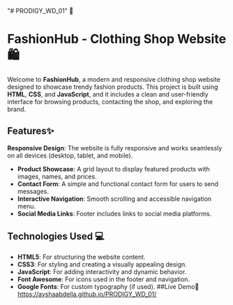 "# PRODIGY_WD_01" 🌟
# FashionHub - Clothing Shop Website🛍️ 
Welcome to **FashionHub**, a modern and responsive clothing shop website designed to showcase trendy fashion products. This project is built using **HTML**, **CSS**, and **JavaScript**, and it includes a clean and user-friendly interface for browsing products, contacting the shop, and exploring the brand.
## Features✨
**Responsive Design**: The website is fully responsive and works seamlessly on all devices (desktop, tablet, and mobile).
- **Product Showcase**: A grid layout to display featured products with images, names, and prices.
- **Contact Form**: A simple and functional contact form for users to send messages.
- **Interactive Navigation**: Smooth scrolling and accessible navigation menu.
- **Social Media Links**: Footer includes links to social media platforms.
## Technologies Used 💻

- **HTML5**: For structuring the website content.
- **CSS3**: For styling and creating a visually appealing design.
- **JavaScript**: For adding interactivity and dynamic behavior.
- **Font Awesome**: For icons used in the footer and navigation.
- **Google Fonts**: For custom typography (if used).
##Live Demo🧩
 https://ayshaabdella.github.io/PRODIGY_WD_01/
